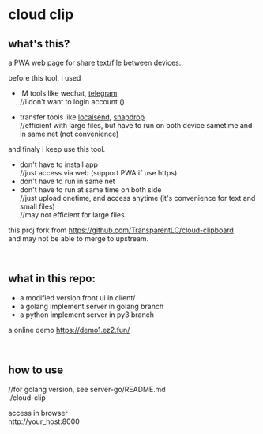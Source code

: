 cloud clip
==========

## what's this?

a PWA web page for share text/file between devices.

before this tool, i used
- IM tools like wechat, [telegram](https://web.telegram.org/k/)  
//i don't want to login account ()

- transfer tools like [localsend](https://github.com/localsend/localsend), [snapdrop](https://snapdrop.net/)  
//efficient with large files, but have to run on both device sametime and in same net (not convenience)

and finaly i keep use this tool.
- don't have to install app  
 //just access via web (support PWA if use https)
- don't have to run in same net  
- don't have to run at same time on both side  
 //just upload onetime, and access anytime (it's convenience for text and small files)  
 //may not efficient for large files


this proj fork from https://github.com/TransparentLC/cloud-clipboard  
and may not be able to merge to upstream.

<br>

## what in this repo:

- a modified version front ui in client/
- a golang implement server in golang branch
- a python implement server in py3 branch


a online demo
https://demo1.ez2.fun/

<br>

## how to use

//for golang version, see server-go/README.md  
./cloud-clip

access in browser  
http://your_host:8000

